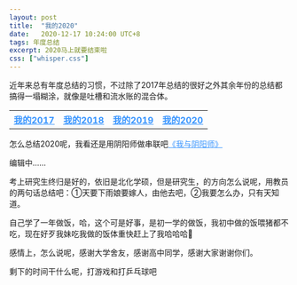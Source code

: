 ```yaml
---
layout: post
title:  "我的2020"
date:   2020-12-17 10:24:00 UTC+8
tags: 年度总结
excerpt: 2020马上就要结束啦
css: ["whisper.css"]
---
```


<p class="pp">近年来总有年度总结的习惯，不过除了2017年总结的很好之外其余年份的总结都搞得一塌糊涂，就像是吐槽和流水账的混合体。</p>

<table  >
  <tr>
    <th><u><a href="{{site.baseurl}}/2018/02/12/%E6%88%91%E7%9A%842017" style="color: #3794ff">我的2017</a></u></th>
    <th><u><a href="{{site.baseurl}}/2019/01/20/%E6%88%91%E7%9A%842018" style="color: #3794ff">我的2018</a></u></th>
    <th><u><a href="{{site.baseurl}}/2019/12/24/%E6%88%91%E7%9A%842019" style="color: #3794ff">我的2019</a></u></th>
    <th><u><a href="" style="color: #3794ff">我的2020</a></u></th>
  </tr>
</table>


<p class="pp">怎么总结2020呢，我看还是用阴阳师做串联吧<a href="{{site.baseurl}}/2020/10/10/我与阴阳师" style="color: #3794ff">《我与阴阳师》</a></p>

<p class="pp">编辑中……</p>



<p class="pp">考上研究生终归是好的，依旧是北化学硕，但是研究生，的方向怎么说呢，用教员的两句话总结吧：①天要下雨娘要嫁人，由他去吧，②我要怎么办，只有天知道。</p>
<p class="pp">自己学了一年做饭，哈，这个可是好事，是初一学的做饭，我初中做的饭喂猪都不吃，现在好歹我妹吃我做的饭体重快赶上了我哈哈哈🤣</p>
<p class="pp">感情上，怎么说呢，感谢大学舍友，感谢高中同学，感谢大家谢谢你们。</p>

<p class="pp">剩下的时间干什么呢，打游戏和打乒乓球吧</p>
